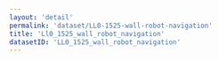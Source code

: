 ```yaml
---
layout: 'detail'
permalink: 'dataset/LL0-1525-wall-robot-navigation'
title: 'Ll0_1525_wall_robot_navigation'
datasetID: 'LL0_1525_wall_robot_navigation'
---
```


